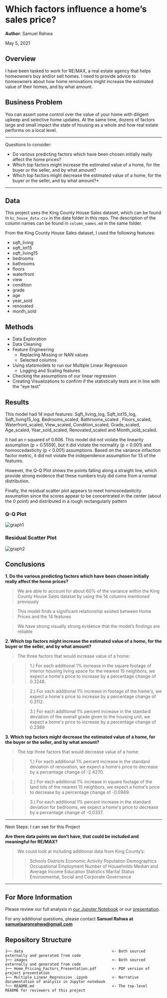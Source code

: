 # Which factors influence a home’s sales price?

**Author**: Samuel Rahwa


May 5, 2021

## Overview

I have been tasked to work for RE/MAX, a real estate agency that helps homeowners buy and/or sell homes. I need to provide advice to homeowners about how home renovations might increase the estimated value of their homes, and by what amount.


## Business Problem

You can assert some control over the value of your home with diligent upkeep and selective home updates. At the same time, dozens of factors large and small impact the state of housing as a whole and how real estate performs on a local level.

***
Questions to consider:
* Do various predicting factors which have been chosen initially really affect the home prices?
* Which top factors might increase the estimated value of a home, for the buyer or the seller, and by what amount?
* Which top factors might decrease the estimated value of a home, for the buyer or the seller, and by what amount?*
***

## Data

This project uses the King County House Sales dataset, which can be found in  `kc_house_data.csv` in the data folder in this repo. The description of the column names can be found in `column_names.md` in the same folder.

From the King County House Sales dataset, I used the following features:

* sqft_living
* sqft_lot15
* sqft_living15
* bedrooms
* bathrooms
* floors
* waterfront
* view
* condition
* grade
* age
* year_sold
* renovated
* month_sold

## Methods

* Data Exploration
* Data Cleaning
* Feature Engineering
    - Replacing Missing or NAN values
    - Selected columns 
* Using statsmodels to run our Multiple Linear Regression
    - Logging and Scaling features
* Checking the assumptions of our linear regression
* Creating Visualizations to confirm if the statistically tests are in line with the "eye test"



## Results

This model had 14 input features: Sqft_living_log, Sqft_lot15_log, Sqft_living15_log, Bedrooms_scaled, Bathrooms_scaled , Floors_scaled, Waterfront_scaled, View_scaled, Condition_scaled, Grade_scaled, Age_scaled, Year_sold_scaled, Renovated_scaled and Month_sold_scaled.

It had an r-squared of 0.606. This model did not violate the linearity assumption (p = 0.5559), but it did violate the normality (p < 0.001) and homoscedasticity (p < 0.001) assumptions. Based on the variance inflaction factor metric, it did not violate the independence assumption for 13 of the features.

However, the Q-Q Plot shows the points falling along a straight line, which provide strong evidence that these numbers truly did come from a normal distribution.

Finally, the residual scatter plot appears to meet homoscedasticity assumption since the scores appear to be concentrated in the center (about the 0 point) and distributed in a rough rectangularly pattern

### Q-Q Plot
![graph1](https://github.com/SamuelRahwa/My-First-Linear-Regression/blob/main/images/Q-Q%20Plot.png)


### Residual Scatter Plot
![graph2](https://github.com/SamuelRahwa/My-First-Linear-Regression/blob/main/images/Residual%20Scatter%20Plot.png)


## Conclusions

**1. Do the various predicting factors which have been chosen initially really affect the home prices?**

> We are able to account for about 60% of the variance within the King County House Sales dataset by using the 14 columns mentioned previously

> This model finds a significant relationship existed between Home Prices and the 14 features

> We have strong visually strong evidence that the model’s findings are reliable


**2. Which top factors might increase the estimated value of a home, for the buyer or the seller, and by what amount?**


> The three factors that would increase value of a home:

>> 1.) For each additional 1% increase in the square footage of interior housing living space for the nearest 15 neighbors, we expect a home's price to increase by a percentage change of 0.3248.

>> 2.) For each additional 1% increase in footage of the home's, we expect a home's price to increase by a percentage change of 0.3112. 

>> 3.) For each additional 1% percent increase in the standard deviation of the overall grade given to the  housing unit, we expect a home's price to increase by a percentage change of 0.2389


**3. Which top factors might decrease the estimated value of a home, for the buyer or the seller,
and by what amount?**


>The top three factors that would decrease value of a home:

>> 1.) For each additional 1% percent increase in the standard deviation of renovation, we expect a home's price to decrease by a percentage change of -2.4270.   

>> 2.) For each additional 1% increase in square footage of the land lots of the nearest 15 neighbors,  we expect a home's price to decrease by a percentage change of -0.0949.  


>> 3.) For each additional 1% percent increase in the standard deviation for bedrooms, we expect a home's price to decrease by a percentage change of -0.0337.



***
Next Steps: I can see for this Project

**Are there data points we don’t have, that could be included and meaningful for RE/MAX?**

> We could look at including additional data from King County’s:
>> Schools Districts
>> Economic Activity
>> Population Demographics 
>> Occupational Employment
>> Number of Households
>> Median and Average Income
>> Education Statistics
>> Marital Status
>> Environmental, Social and Corporate Governance

***

## For More Information

Please review our full analysis in [our Jupyter Notebook](https://github.com/SamuelRahwa/My-First-Linear-Regression/blob/main/Multiple_Linear_Regression.ipynb) or our [presentation](https://github.com/SamuelRahwa/My-First-Linear-Regression/blob/main/Home_Pricing_Factors_Presentation.pdf).

For any additional questions, please contact **Samuel Rahwa at samuelaaronrahwa@gmail.com**

## Repository Structure

```
├── data                                        <- Both sourced externally and generated from code
├── images                                      <- Both sourced externally and generated from code
├── Home_Pricing_Factors_Presentation.pdf       <- PDF version of project presentation
├── Multiple_Linear_Regression_.ipynb           <- Narrative documentation of analysis in Jupyter notebook
└── README.md                                   <- The top-level README for reviewers of this project
```
